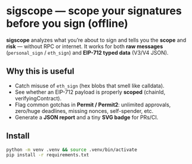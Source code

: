 # sigscope — scope your signatures before you sign (offline)

**sigscope** analyzes what you’re about to sign and tells you the **scope** and
**risk** — without RPC or internet. It works for both **raw messages**
(`personal_sign` / `eth_sign`) and **EIP-712 typed data** (V3/V4 JSON).

## Why this is useful

- Catch misuse of `eth_sign` (hex blobs that smell like calldata).
- See whether an EIP-712 payload is properly **scoped** (chainId, verifyingContract).
- Flag common gotchas in **Permit / Permit2**: unlimited approvals, zero/huge deadlines,
  missing nonces, self-spender, etc.
- Generate a **JSON report** and a tiny **SVG badge** for PRs/CI.

## Install

```bash
python -m venv .venv && source .venv/bin/activate
pip install -r requirements.txt

